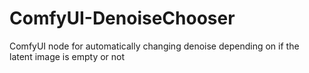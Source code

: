 # ComfyUI-DenoiseChooser
ComfyUI node for automatically changing denoise depending on if the latent image is empty or not
